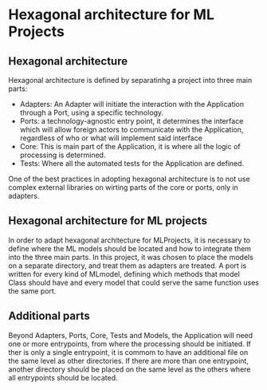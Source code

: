 # Hexagonal architecture for ML Projects


## Hexagonal architecture 

Hexagonal architecture is defined by separatinhg a project into three
main parts:
 - Adapters: An Adapter will initiate the interaction with the Application
  through a Port, using a specific technology.
 - Ports: a technology-agnostic entry point, it determines the interface 
 which will allow foreign actors to communicate with the Application, 
 regardless of who or what will implement said interface
 - Core: This is main part of the Application, it is where all the logic of
 processing is determined.
 - Tests: Where all the automated tests for the Application are defined.

One of the best practices in adopting hexagonal architecture is to not
use complex external libraries on wirting parts of the core or ports,
only in adapters.

## Hexagonal architecture for ML projects

In order to adapt hexagonal architecture for MLProjects, it is 
necessary to define where the ML models should be located and how 
to integrate them into the three main parts.
In this project, it was chosen to place the models on a separate directory,
and treat them as adapters are treated. 
A port is written for every kind of MLmodel, defining which methods 
that model Class should have and every model that could serve 
the same function uses the same port. 


## Additional parts


Beyond Adapters, Ports, Core, Tests and Models, the Application will need one 
or more entrypoints, from where the processing should be initiated.
If ther is only a single entrypoint, it is commom to have an additional file 
on the same level as other directories. If there are more than one entrypoint,
another directory should be placed on the same level as the others
where all entrypoints should be located. 
